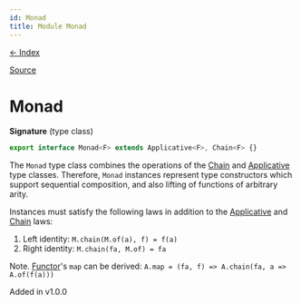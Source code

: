 ```yaml
---
id: Monad
title: Module Monad
---
```


[← Index](.)

[Source](https://github.com/gcanti/fp-ts/blob/master/src/Monad.ts)

# Monad

**Signature** (type class)

```ts
export interface Monad<F> extends Applicative<F>, Chain<F> {}
```

The `Monad` type class combines the operations of the [Chain](./Chain.md) and
[Applicative](./Applicative.md) type classes. Therefore, `Monad` instances represent type
constructors which support sequential composition, and also lifting of
functions of arbitrary arity.

Instances must satisfy the following laws in addition to the [Applicative](./Applicative.md) and [Chain](./Chain.md) laws:

1. Left identity: `M.chain(M.of(a), f) = f(a)`
2. Right identity: `M.chain(fa, M.of) = fa`

Note. [Functor](./Functor.md)'s `map` can be derived: `A.map = (fa, f) => A.chain(fa, a => A.of(f(a)))`

Added in v1.0.0
